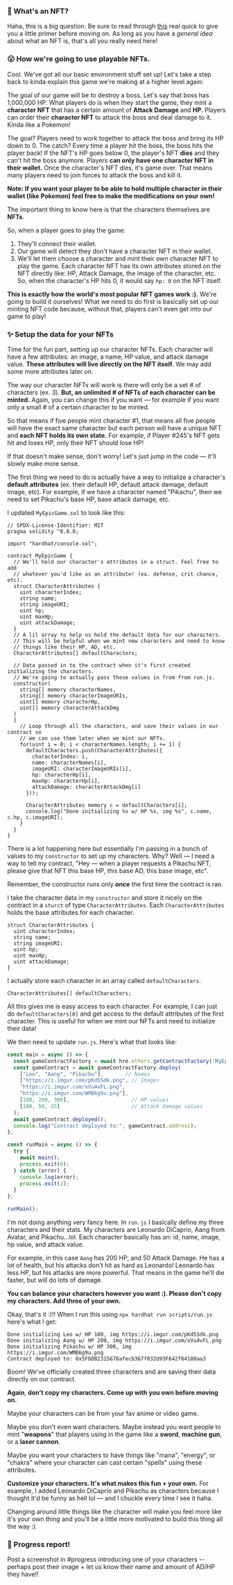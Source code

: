 ### 🤔 What's an NFT?

Haha, this is a big question. Be sure to read through [this](https://github.com/buildspace/buildspace-projects/blob/main/NFT_Collection/en/Section_1/Lesson_1_What_Is_A_NFT.md) real quick to give you a little primer before moving on. As long as you have a *general idea* about what an NFT is, that's all you really need here!

### 😮 How we're going to use playable NFTs.

Cool. We've got all our basic environment stuff set up! Let's take a step back to kinda explain this game we're making at a higher level again:

The goal of our game will be to destroy a boss. Let's say that boss has 1,000,000 HP. What players do is when they start the game, they mint a **character NFT** that has a certain amount of **Attack Damage** and **HP.** Players can order their **character NFT** to attack the boss and deal damage to it. Kinda like a Pokemon!

The goal? Players need to work together to attack the boss and bring its HP down to 0. The catch? Every time a player hit the boss, the boss hits the player back! If the NFT's HP goes below 0, the player's NFT **dies** and they can't hit the boss anymore. Players **can only have one character NFT in their wallet.** Once the character's NFT dies, it's game over. That means many players need to join forces to attack the boss and kill it.

**Note: If you want your player to be able to hold multiple character in their wallet (like Pokemon) feel free to make the modifications on your own!**

The important thing to know here is that the characters themselves are **NFTs**.

So, when a player goes to play the game:

1. They'll connect their wallet.
2. Our game will detect they don't have a character NFT in their wallet.
3. We'll let them choose a character and mint their own character NFT to play the game. Each character NFT has its own attributes stored on the NFT directly like: HP, Attack Damage, the image of the character, etc. So, when the character's HP hits 0, it would say `hp: 0` on the NFT itself.

**This is exactly how the world's most popular NFT games work :).**  We're going to build it ourselves! What we need to do first is basically set up our minting NFT code because, without that, players can't even get into our game to play!

### ✨ Setup the data for your NFTs

Time for the fun part, setting up our character NFTs. Each character will have a few attributes: an image, a name, HP value, and attack damage value. **These attributes will live directly on the NFT itself.** We may add some more attributes later on.

The way our character NFTs will work is there will only be a set # of characters (ex. 3). **But, an unlimited # of NFTs of each character can be minted.** Again, you can change this if you want — for example if you want only a small # of a certain character to be minted.

So that means if five people mint character #1, that means all five people will have the exact same character but each person will have a unique NFT and **each NFT holds its own state.** For example, if Player #245's NFT gets hit and loses HP, only their NFT should lose HP!

If that doesn't make sense, don't worry! Let's just jump in the code — it'll slowly make more sense.

The first thing we need to do is actually have a way to initialize a character's **default attributes** (ex. their default HP, default attack damage, default image, etc). For example, if we have a character named "Pikachu", then we need to set Pikachu's base HP, base attack damage, etc. 

I updated `MyEpicGame.sol` to look like this:

```solidity
// SPDX-License-Identifier: MIT
pragma solidity ^0.8.0;

import "hardhat/console.sol";

contract MyEpicGame {
  // We'll hold our character's attributes in a struct. Feel free to add
  // whatever you'd like as an attribute! (ex. defense, crit chance, etc).
  struct CharacterAttributes {
    uint characterIndex;
    string name;
    string imageURI;        
    uint hp;
    uint maxHp;
    uint attackDamage;
  }
  // A lil array to help us hold the default data for our characters.
  // This will be helpful when we mint new characters and need to know
  // things like their HP, AD, etc.
  CharacterAttributes[] defaultCharacters;

  // Data passed in to the contract when it's first created initializing the characters.
  // We're going to actually pass these values in from from run.js.
  constructor(
    string[] memory characterNames,
    string[] memory characterImageURIs,
    uint[] memory characterHp,
    uint[] memory characterAttackDmg
  )
  {
    // Loop through all the characters, and save their values in our contract so
    // we can use them later when we mint our NFTs.
    for(uint i = 0; i < characterNames.length; i += 1) {
      defaultCharacters.push(CharacterAttributes({
        characterIndex: i,
        name: characterNames[i],
        imageURI: characterImageURIs[i],
        hp: characterHp[i],
        maxHp: characterHp[i],
        attackDamage: characterAttackDmg[i]
      }));

      CharacterAttributes memory c = defaultCharacters[i];
      console.log("Done initializing %s w/ HP %s, img %s", c.name, c.hp, c.imageURI);
    }
  }
}
```

There is a lot happening here but essentially I'm passing in a bunch of values to my `constructor` to set up my characters. Why? Well — I need a way to tell my contract, "Hey — when a player requests a Pikachu NFT, please give that NFT this base HP, this base AD, this base image, etc".

Remember, the constructor runs only **once** the first time the contract is ran.

I take the character data in my `constructor` and store it nicely on the contract in a `sturct` of type `CharacterAttributes`. Each `CharacterAttributes` holds the base attributes for each character. 

```solidity
struct CharacterAttributes {
  uint characterIndex;
  string name;
  string imageURI;        
  uint hp;
  uint maxHp;
  uint attackDamage;
}
```

I actually store each character in an array called `defaultCharacters`. 

```solidity
CharacterAttributes[] defaultCharacters;
```

All this gives me is easy access to each character. For example, I can just do `defaultCharacters[0]` and get access to the default attributes of the first character. This is useful for when we mint our NFTs and need to initialize their data!

We then need to update `run.js`. Here's what that looks like:

```jsx
const main = async () => {
  const gameContractFactory = await hre.ethers.getContractFactory('MyEpicGame');
  const gameContract = await gameContractFactory.deploy(
    ["Leo", "Aang", "Pikachu"],       // Names
    ["https://i.imgur.com/pKd5Sdk.png", // Images
    "https://i.imgur.com/xVu4vFL.png", 
    "https://i.imgur.com/WMB6g9u.png"],
    [100, 200, 300],                    // HP values
    [100, 50, 25]                       // Attack damage values
  );
  await gameContract.deployed();
  console.log("Contract deployed to:", gameContract.address);
};

const runMain = async () => {
  try {
    await main();
    process.exit(0);
  } catch (error) {
    console.log(error);
    process.exit(1);
  }
};

runMain();
```

I'm not doing anything very fancy here. In `run.js` I basically define my three characters and their stats. My characters are Leonardo DiCaprio, Aang from Avatar, and Pikachu...lol. Each character basically has an: id, name, image, hp value, and attack value. 

For example, in this case `Aang` has 200 HP, and 50 Attack Damage. He has a lot of health, but his attacks don't hit as hard as Leonardo! Leonardo has less HP, but his attacks are more powerful. That means in the game he'll die faster, but will do lots of damage.

**You can balance your characters however you want :). Please don't copy my characters. Add three of your own.**

Okay, that's it :)!! When I run this using `npx hardhat run scripts/run.js` here's what I get:

```plaintext
Done initializing Leo w/ HP 100, img https://i.imgur.com/pKd5Sdk.png
Done initializing Aang w/ HP 200, img https://i.imgur.com/xVu4vFL.png
Done initializing Pikachu w/ HP 300, img https://i.imgur.com/WMB6g9u.png
Contract deployed to: 0x5FbDB2315678afecb367f032d93F642f64180aa3
```

Boom! We've officially created three characters and are saving their data directly on our contract.

**Again**, **don't copy my characters. Come up with you own before moving on.**

Maybe your characters can be from your fav anime or video game.

Maybe you don't even want characters. Maybe instead you want people to mint "**weapons**" that players using in the game like a **sword**, **machine gun**, or a **laser cannon**.

Maybe you want your characters to have things like "mana", "energy", or "chakra" where your character can cast certain "spells" using these attributes.

**Customize your characters. It's what makes this fun + your own.** For example, I added Leonardo DiCaprio and Pikachu as characters because I thought it'd be funny as hell lol — and I chuckle every time I see it haha.

Changing around little things like the character will make you feel more like it's your own thing and you'll be a little more motivated to build this thing all the way :).

### 🚨 Progress report!

Post a screenshot in #progress introducing one of your characters -- perhaps post their image + let us know their name and amount of AD/HP they have!! 
